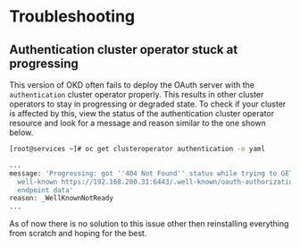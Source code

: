 # Troubleshooting

## Authentication cluster operator stuck at progressing

This version of OKD often fails to deploy the OAuth server with the
`authentication` cluster operator properly. This results in other cluster
operators to stay in progressing or degraded state. To check if your cluster is
affected by this, view the status of the authentication cluster operator
resource and look for a message and reason similar to the one shown below.

```bash
[root@services ~]# oc get clusteroperator authentication -o yaml

...
message: 'Progressing: got ''404 Not Found'' status while trying to GET the OAuth
  well-known https://192.168.200.31:6443/.well-known/oauth-authorization-server
  endpoint data'
reason: _WellKnownNotReady
...
```

As of now there is no solution to this issue other then reinstalling everything
from scratch and hoping for the best.
